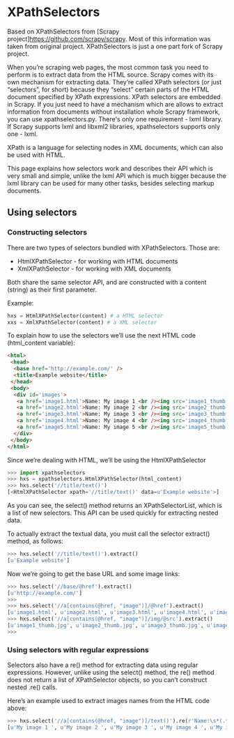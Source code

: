 # XPathSelectors

Based on XPathSelectors from [Scrapy project]<https://github.com/scrapy/scrapy>. Most of this information was taken from original project. XPathSelectors is just a one part fork of Scrapy project. 

When you’re scraping web pages, the most common task you need to perform is to extract data from the HTML source. Scrapy comes with its own mechanism for extracting data. They’re called XPath selectors (or just “selectors”, for short) because they “select” certain parts of the HTML document specified by XPath expressions. XPath selectors are embedded in Scrapy. If you just need to have a mechanism which are allows to extract information from documents without installation whole Scrapy framework, you can use xpathselectors.py. There's only one requirement - lxml library. If Scrapy supports lxml and libxml2 libraries, xpathselectors supports only one - lxml.

XPath is a language for selecting nodes in XML documents, which can also be used with HTML.

This page explains how selectors work and describes their API which is very small and simple, unlike the lxml API which is much bigger because the lxml library can be used for many other tasks, besides selecting markup documents.

## Using selectors

### Constructing selectors

There are two types of selectors bundled with XPathSelectors. Those are:

- HtmlXPathSelector - for working with HTML documents
- XmlXPathSelector - for working with XML documents

Both share the same selector API, and are constructed with a content (string) as their first parameter. 

Example:
```python
hxs = HtmlXPathSelector(content) # a HTML selector
xxs = XmlXPathSelector(content) # a XML selector
```
To explain how to use the selectors we’ll use the next HTML code (html_content variable):
```html
<html>
 <head>
  <base href='http://example.com/' />
  <title>Example website</title>
 </head>
 <body>
  <div id='images'>
   <a href='image1.html'>Name: My image 1 <br /><img src='image1_thumb.jpg' /></a>
   <a href='image2.html'>Name: My image 2 <br /><img src='image2_thumb.jpg' /></a>
   <a href='image3.html'>Name: My image 3 <br /><img src='image3_thumb.jpg' /></a>
   <a href='image4.html'>Name: My image 4 <br /><img src='image4_thumb.jpg' /></a>
   <a href='image5.html'>Name: My image 5 <br /><img src='image5_thumb.jpg' /></a>
  </div>
 </body>
</html>
```
Since we’re dealing with HTML, we’ll be using the HtmlXPathSelector
```python
>>> import xpathselectors
>>> hxs = xpathselectors.HtmlXPathSelector(html_content)
>>> hxs.select('//title/text()')
[<HtmlXPathSelector xpath='//title/text()' data=u'Example website'>]
```
As you can see, the select() method returns an XPathSelectorList, which is a list of new selectors. This API can be used quickly for extracting nested data.

To actually extract the textual data, you must call the selector extract() method, as follows:
```python
>>> hxs.select('//title/text()').extract()
[u'Example website']
```
Now we’re going to get the base URL and some image links:
```python
>>> hxs.select('//base/@href').extract()
[u'http://example.com/']
>>>
>>> hxs.select('//a[contains(@href, "image")]/@href').extract()
[u'image1.html', u'image2.html', u'image3.html', u'image4.html', u'image5.html']
>>> hxs.select('//a[contains(@href, "image")]/img/@src').extract()
[u'image1_thumb.jpg', u'image2_thumb.jpg', u'image3_thumb.jpg', u'image4_thumb.jpg', u'image5_thumb.jpg']
>>>
```
### Using selectors with regular expressions

Selectors also have a re() method for extracting data using regular expressions. However, unlike using the select() method, the re() method does not return a list of XPathSelector objects, so you can’t construct nested .re() calls.

Here’s an example used to extract images names from the HTML code above:
```python
>>> hxs.select('//a[contains(@href, "image")]/text()').re(r'Name:\s*(.*)')
[u'My image 1 ', u'My image 2 ', u'My image 3 ', u'My image 4 ', u'My image 5 ']
```


